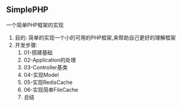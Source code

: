##  SimplePHP
一个简单PHP框架的实现
1. 目的: 简单的实现一个小的可用的PHP框架,来帮助自己更好的理解框架
2. 开发步骤:
    1. 01-搭建基础
    2. 02-Application的处理
    3. 03-Controller基类
    4. 04-实现Model
    5. 05-实现RedisCache
    6. 06-实现简单FileCache
    7. 总结